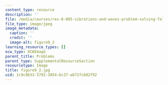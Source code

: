 ```yaml
---
content_type: resource
description: ''
file: /media/courses/res-8-005-vibrations-and-waves-problem-solving-fall-2012/1c9c863337923854bc37ab72fcb02f92_figure9_2.jpg
file_type: image/jpeg
image_metadata:
  caption: ''
  credit: ''
  image-alt: figure9_2
learning_resource_types: []
ocw_type: OCWImage
parent_title: Problems
parent_type: SupplementalResourceSection
resourcetype: Image
title: figure9_2.jpg
uid: 1c9c8633-3792-3854-bc37-ab72fcb02f92
---
```

